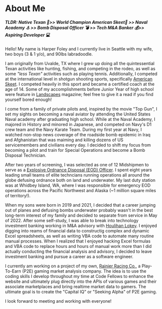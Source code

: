 # About Me

##### TLDR: Native Texan 🤠>> World Champion American Skeet🏅 >> Naval Academy ⚓ >> Bomb Disposal Officer 💣 >> Tech M&A Banker 💰>> Aspiring Developer 💻

Hello! My name is Harper Foley and I currently live in Seattle with my wife, two boys (3 & 1 y/o), and 90lbs labradoodle.

I am originally from Uvalde, TX where I grew up doing all the quintessential Texan activities like hunting, fishing, and competing in the rodeo, as well as some _"less Texan"_ activities such as playing tennis. Additionally, I competed at the international level in shotgun shooting sports, specifically [American Skeet](https://www.youtube.com/watch?v=Q66ZmmwB3Yo). I competed heavily in this sport and became a certified coach at the age of 14. Some of my accomplishments before Junior Year of high school were feature in [Landscapes](https://www.findfarmcredit.com/landscapes-articles/the-aim-of-a-champion) magazine; feel free to give it a read if you find yourself bored enough!

I come from a family of private pilots and, inspired by the movie "Top Gun", I set my sights on becoming a naval aviator by attending the United States Naval academy after graduating high school. While at the Naval Academy, I majored in History and minored in Japanese, and competed on Navy's D1 crew team and the Navy Karate Team. During my first year at Navy, I watched non-stop news coverage of the roadside bomb epidemic in Iraq and Afghanistan that was maiming and killing dozens of US servicemembers and civilians every day. I decided to shift my focus from becoming a pilot and train for Special Operations and become a Bomb Disposal Technician. 

After two years of screening, I was selected as one of 12 Midshipmen to serve as a [Explosive Ordnance Disposal (EOD) Officer](https://www.navy.com/careers/explosive-ordnance-disposal-technician). I spent eight years leading small teams of elite techncians running operations all around the globe defusing ordnance both on land and underwater. My last duty station was at Whidbey Island, WA, where I was responsible for emergency EOD operations across the Pacific Northwest and Alaska (~1 million square miles of territory!). 

When my sons were born in 2019 and 2021, I decided that a career jumping out of planes and defusing bombs underwater probably wasn't in the best long-term interest of my family and decided to separate from service in May of 2022. After some self-study, I was able to break into technology investment banking working in M&A advisory with [Houlihan Lokey](https://hl.com/about-us/). I enjoyed digging into reams of financial data to constructig complex and dynamic Excel spreadsheets, as well as writing VBA code to automate many routine manual processes. When I realized that I enjoyed hacking Excel formulas and VBA code to replace hours and hours of manual work more than I did actually conducting the financial analysis and advisory, I decided to leave investment banking and pursue a career as a software engineer.

I currently am working on a project of my own, [Rainier Racing Co.](https://rainierracingco.com/), a Play-To-Earn (P2E) gaming market analysis company. The idea is to use the coding skills I develop throughout my time at Code Fellows to enhance the website and ultimately plug directly into the APIs of various games and their associate marketplaces and bring realtime market data to gamers. The ultimate goal is to create the "Capital IQ" or "Seeking Alpha" of P2E gaming. 

I look forward to meeting and working with everyone!
